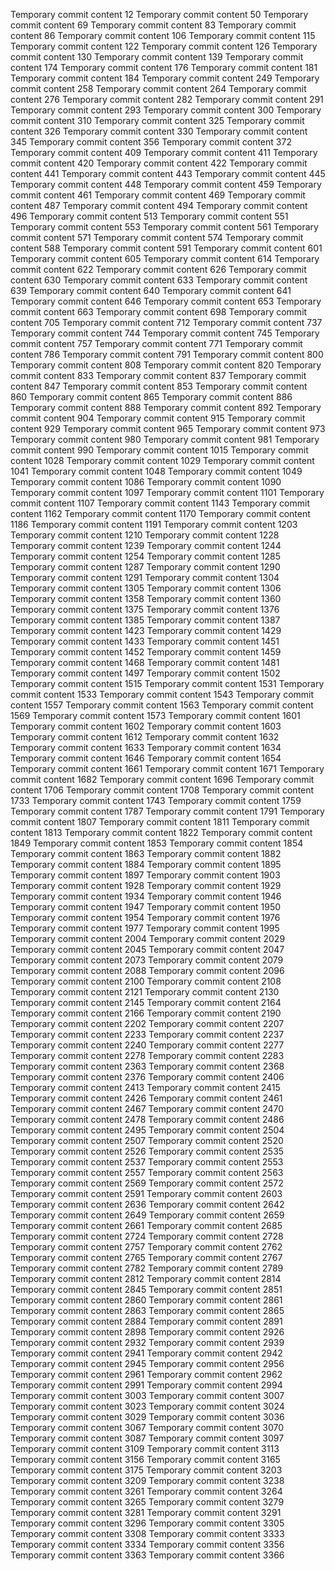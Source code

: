 Temporary commit content 12
Temporary commit content 50
Temporary commit content 69
Temporary commit content 83
Temporary commit content 86
Temporary commit content 106
Temporary commit content 115
Temporary commit content 122
Temporary commit content 126
Temporary commit content 130
Temporary commit content 139
Temporary commit content 174
Temporary commit content 176
Temporary commit content 181
Temporary commit content 184
Temporary commit content 249
Temporary commit content 258
Temporary commit content 264
Temporary commit content 276
Temporary commit content 282
Temporary commit content 291
Temporary commit content 293
Temporary commit content 300
Temporary commit content 310
Temporary commit content 325
Temporary commit content 326
Temporary commit content 330
Temporary commit content 345
Temporary commit content 356
Temporary commit content 372
Temporary commit content 409
Temporary commit content 411
Temporary commit content 420
Temporary commit content 422
Temporary commit content 441
Temporary commit content 443
Temporary commit content 445
Temporary commit content 448
Temporary commit content 459
Temporary commit content 461
Temporary commit content 469
Temporary commit content 487
Temporary commit content 494
Temporary commit content 496
Temporary commit content 513
Temporary commit content 551
Temporary commit content 553
Temporary commit content 561
Temporary commit content 571
Temporary commit content 574
Temporary commit content 588
Temporary commit content 591
Temporary commit content 601
Temporary commit content 605
Temporary commit content 614
Temporary commit content 622
Temporary commit content 626
Temporary commit content 630
Temporary commit content 633
Temporary commit content 639
Temporary commit content 640
Temporary commit content 641
Temporary commit content 646
Temporary commit content 653
Temporary commit content 663
Temporary commit content 698
Temporary commit content 705
Temporary commit content 712
Temporary commit content 737
Temporary commit content 744
Temporary commit content 745
Temporary commit content 757
Temporary commit content 771
Temporary commit content 786
Temporary commit content 791
Temporary commit content 800
Temporary commit content 808
Temporary commit content 820
Temporary commit content 833
Temporary commit content 837
Temporary commit content 847
Temporary commit content 853
Temporary commit content 860
Temporary commit content 865
Temporary commit content 886
Temporary commit content 888
Temporary commit content 892
Temporary commit content 904
Temporary commit content 915
Temporary commit content 929
Temporary commit content 965
Temporary commit content 973
Temporary commit content 980
Temporary commit content 981
Temporary commit content 990
Temporary commit content 1015
Temporary commit content 1028
Temporary commit content 1029
Temporary commit content 1041
Temporary commit content 1048
Temporary commit content 1049
Temporary commit content 1086
Temporary commit content 1090
Temporary commit content 1097
Temporary commit content 1101
Temporary commit content 1107
Temporary commit content 1143
Temporary commit content 1162
Temporary commit content 1170
Temporary commit content 1186
Temporary commit content 1191
Temporary commit content 1203
Temporary commit content 1210
Temporary commit content 1228
Temporary commit content 1239
Temporary commit content 1244
Temporary commit content 1254
Temporary commit content 1285
Temporary commit content 1287
Temporary commit content 1290
Temporary commit content 1291
Temporary commit content 1304
Temporary commit content 1305
Temporary commit content 1306
Temporary commit content 1358
Temporary commit content 1360
Temporary commit content 1375
Temporary commit content 1376
Temporary commit content 1385
Temporary commit content 1387
Temporary commit content 1423
Temporary commit content 1429
Temporary commit content 1433
Temporary commit content 1451
Temporary commit content 1452
Temporary commit content 1459
Temporary commit content 1468
Temporary commit content 1481
Temporary commit content 1497
Temporary commit content 1502
Temporary commit content 1515
Temporary commit content 1531
Temporary commit content 1533
Temporary commit content 1543
Temporary commit content 1557
Temporary commit content 1563
Temporary commit content 1569
Temporary commit content 1573
Temporary commit content 1601
Temporary commit content 1602
Temporary commit content 1603
Temporary commit content 1612
Temporary commit content 1632
Temporary commit content 1633
Temporary commit content 1634
Temporary commit content 1646
Temporary commit content 1654
Temporary commit content 1661
Temporary commit content 1671
Temporary commit content 1682
Temporary commit content 1696
Temporary commit content 1706
Temporary commit content 1708
Temporary commit content 1733
Temporary commit content 1743
Temporary commit content 1759
Temporary commit content 1787
Temporary commit content 1791
Temporary commit content 1807
Temporary commit content 1811
Temporary commit content 1813
Temporary commit content 1822
Temporary commit content 1849
Temporary commit content 1853
Temporary commit content 1854
Temporary commit content 1863
Temporary commit content 1882
Temporary commit content 1884
Temporary commit content 1895
Temporary commit content 1897
Temporary commit content 1903
Temporary commit content 1928
Temporary commit content 1929
Temporary commit content 1934
Temporary commit content 1946
Temporary commit content 1947
Temporary commit content 1950
Temporary commit content 1954
Temporary commit content 1976
Temporary commit content 1977
Temporary commit content 1995
Temporary commit content 2004
Temporary commit content 2029
Temporary commit content 2045
Temporary commit content 2047
Temporary commit content 2073
Temporary commit content 2079
Temporary commit content 2088
Temporary commit content 2096
Temporary commit content 2100
Temporary commit content 2108
Temporary commit content 2121
Temporary commit content 2130
Temporary commit content 2145
Temporary commit content 2164
Temporary commit content 2166
Temporary commit content 2190
Temporary commit content 2202
Temporary commit content 2207
Temporary commit content 2233
Temporary commit content 2237
Temporary commit content 2240
Temporary commit content 2277
Temporary commit content 2278
Temporary commit content 2283
Temporary commit content 2363
Temporary commit content 2368
Temporary commit content 2376
Temporary commit content 2406
Temporary commit content 2413
Temporary commit content 2415
Temporary commit content 2426
Temporary commit content 2461
Temporary commit content 2467
Temporary commit content 2470
Temporary commit content 2478
Temporary commit content 2486
Temporary commit content 2495
Temporary commit content 2504
Temporary commit content 2507
Temporary commit content 2520
Temporary commit content 2526
Temporary commit content 2535
Temporary commit content 2537
Temporary commit content 2553
Temporary commit content 2557
Temporary commit content 2563
Temporary commit content 2569
Temporary commit content 2572
Temporary commit content 2591
Temporary commit content 2603
Temporary commit content 2636
Temporary commit content 2642
Temporary commit content 2649
Temporary commit content 2659
Temporary commit content 2661
Temporary commit content 2685
Temporary commit content 2724
Temporary commit content 2728
Temporary commit content 2757
Temporary commit content 2762
Temporary commit content 2765
Temporary commit content 2767
Temporary commit content 2782
Temporary commit content 2789
Temporary commit content 2812
Temporary commit content 2814
Temporary commit content 2845
Temporary commit content 2851
Temporary commit content 2860
Temporary commit content 2861
Temporary commit content 2863
Temporary commit content 2865
Temporary commit content 2884
Temporary commit content 2891
Temporary commit content 2898
Temporary commit content 2926
Temporary commit content 2932
Temporary commit content 2939
Temporary commit content 2941
Temporary commit content 2942
Temporary commit content 2945
Temporary commit content 2956
Temporary commit content 2961
Temporary commit content 2962
Temporary commit content 2991
Temporary commit content 2994
Temporary commit content 3003
Temporary commit content 3007
Temporary commit content 3023
Temporary commit content 3024
Temporary commit content 3029
Temporary commit content 3036
Temporary commit content 3067
Temporary commit content 3070
Temporary commit content 3087
Temporary commit content 3097
Temporary commit content 3109
Temporary commit content 3113
Temporary commit content 3156
Temporary commit content 3165
Temporary commit content 3175
Temporary commit content 3203
Temporary commit content 3209
Temporary commit content 3238
Temporary commit content 3261
Temporary commit content 3264
Temporary commit content 3265
Temporary commit content 3279
Temporary commit content 3281
Temporary commit content 3291
Temporary commit content 3296
Temporary commit content 3305
Temporary commit content 3308
Temporary commit content 3333
Temporary commit content 3334
Temporary commit content 3356
Temporary commit content 3363
Temporary commit content 3366
